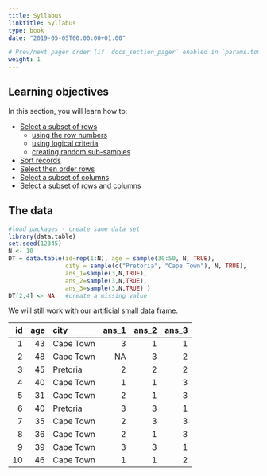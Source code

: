 ```yaml
---
title: Syllabus
linktitle: Syllabus
type: book
date: "2019-05-05T00:00:00+01:00"

# Prev/next pager order (if `docs_section_pager` enabled in `params.toml`)
weight: 1
---
```


## Learning objectives

In this section, you will learn how to:

+ [Select a subset of rows](#subsetting-rows)
  + [using the row numbers](#subsetting-rows-by-their-indices)
  + [using logical criteria](#subsetting-rows-based-on-logical-criteria)
  + [creating random sub-samples](#taking-a-random-sub-sample-of-rows)
+ [Sort records](#sort-records)
+ [Select then order rows](#chaining-data-treatments-subsetting-and-ordering)
+ [Select a subset of columns](#subsetting-columns)
+ [Select a subset of rows and columns](#subsetting-rows-and-columns)

## The data 





```r
#load packages - create same data set
library(data.table)
set.seed(12345)
N <- 10
DT = data.table(id=rep(1:N), age = sample(30:50, N, TRUE), 
                city = sample(c("Pretoria", "Cape Town"), N, TRUE),
                ans_1=sample(3,N,TRUE),
                ans_2=sample(3,N,TRUE),
                ans_3=sample(3,N,TRUE) )
DT[2,4] <- NA   #create a missing value
```

We will still work with our artificial small data frame.


| id| age|city      | ans_1| ans_2| ans_3|
|--:|---:|:---------|-----:|-----:|-----:|
|  1|  43|Cape Town |     3|     1|     1|
|  2|  48|Cape Town |    NA|     3|     2|
|  3|  45|Pretoria  |     2|     2|     2|
|  4|  40|Cape Town |     1|     1|     3|
|  5|  31|Cape Town |     2|     1|     3|
|  6|  40|Pretoria  |     3|     3|     1|
|  7|  35|Cape Town |     2|     3|     3|
|  8|  36|Cape Town |     2|     1|     3|
|  9|  39|Cape Town |     3|     3|     1|
| 10|  46|Cape Town |     1|     1|     2|
